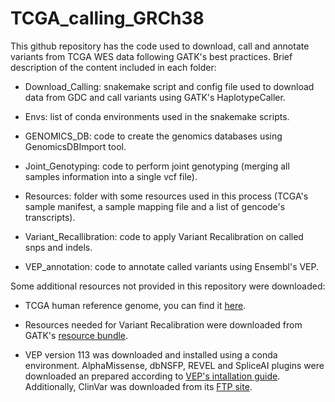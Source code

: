 # TCGA_calling_GRCh38

This github repository has the code used to download, call and annotate variants from TCGA WES data following GATK's best practices. Brief description of the content included in each folder:

- Download_Calling: snakemake script and config file used to download data from GDC and call variants using GATK's HaplotypeCaller.

- Envs: list of conda environments used in the snakemake scripts.

- GENOMICS_DB: code to create the genomics databases using GenomicsDBImport tool.

- Joint_Genotyping: code to perform joint genotyping (merging all samples information into a single vcf file).

- Resources: folder with some resources used in this process (TCGA's sample manifest, a sample mapping file and a list of gencode's transcripts).

- Variant_Recallibration: code to apply Variant Recalibration on called snps and indels.

- VEP_annotation: code to annotate called variants using Ensembl's VEP.

Some additional resources not provided in this repository were downloaded:

- TCGA human reference genome, you can find it [here](https://gdc.cancer.gov/about-data/gdc-data-processing/gdc-reference-files).

- Resources needed for Variant Recalibration were downloaded from GATK's [resource bundle](https://gatk.broadinstitute.org/hc/en-us/articles/360035890811-Resource-bundle).

- VEP version 113 was downloaded and installed using a conda environment. AlphaMissense, dbNSFP, REVEL and SpliceAI plugins were downloaded an prepared according to [VEP's intallation guide](https://www.ensembl.org/info/docs/tools/vep/script/vep_download.html). Additionally, ClinVar was downloaded from its [FTP site](https://www.ncbi.nlm.nih.gov/clinvar/).